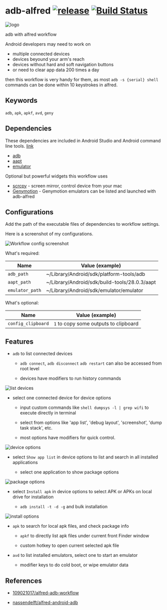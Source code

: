 # adb-alfred [![release](https://img.shields.io/github/release/zjn0505/adb-alfred.svg)](https://github.com/zjn0505/adb-alfred/releases/latest) [![Build Status][1]][2]

[1]: 
https://app.bitrise.io/app/48bd64d386f7c944/status.svg?token=5M-EP8LTG0wjJSKcqCoSew&branch=master "Bitrise build status icon"
[2]: https://app.bitrise.io/app/48bd64d386f7c944#/builds "Bitrise build page"

![logo](https://raw.githubusercontent.com/zjn0505/adb-alfred/master/art/adb%20alfred.png)

adb with alfred workflow

Android developers may need to work on 
  - multiple connected devices
  - devices beyound your arm's reach
  - devices without hard and soft navigation buttons
  - or need to clear app data 200 times a day
  
then this workflow is very handy for them, as most `adb -s {serial} shell` commands can be done within 10 keystrokes in alfred.

Keywords
----

`adb`, `apk`, `apkf`, `avd`, `geny`


Dependencies
----

These dependencies are included in Android Studio and Android command line tools. [link](https://developer.android.com/studio/#downloads)

- [adb](https://developer.android.com/studio/command-line/adb)
- [aapt](https://developer.android.com/studio/command-line/aapt2)
- [emulator](https://developer.android.com/studio/run/emulator-commandline)

Optional but powerful widgets this workflow uses

- [scrcpy](https://github.com/Genymobile/scrcpy)  - screen mirror, control device from your mac
- [Genymotion](https://www.genymotion.com/) - Genymotion emulators can be listed and launched with adb-alfred

Configurations
----

Add the path of the executable files of dependencies to workflow settings.

Here is a screenshot of my configurations.

![Workflow config screenshot](https://raw.githubusercontent.com/zjn0505/adb-alfred/master/art/configs.png)

What's required:

|Name|Value (example)|
|--|--|
|`adb_path`|~/Library/Android/sdk/platform-tools/adb|
|`aapt_path`|~/Library/Android/sdk/build-tools/28.0.3/aapt|
|`emulator_path`|~/Library/Android/sdk/emulator/emulator|

What's optional:

|Name|Value (example)|
|--|--|
|`config_clipboard`|`1` to copy some outputs to clipboard|

Features
----
- `adb` to list connected devices

  - `adb connect`, `adb disconnect` `adb restart` can also be accessed from root level
  
  - devices have modifiers to run history commands

![list devices](https://raw.githubusercontent.com/zjn0505/adb-alfred/master/art/screenshot%2001%20list%20devices.png)

- select one connected device for device options

  - input custom commands like `shell dumpsys -l | grep wifi` to execute directly in terminal
  
  - select from options like 'app list', 'debug layout', 'screenshot', 'dump task stack', etc.
  
  - most options have modifiers for quick control.

![device options](https://github.com/zjn0505/adb-alfred/raw/master/art/screenshot%2002%20show%20device%20options.png)

- select `Show app list` in device options to list and search in all installed applications

  - select one application to show package options
  
![package options](https://raw.githubusercontent.com/zjn0505/adb-alfred/master/art/screenshot%2003%20show%20package%20options.png)

- select `Install apk` in device options to select APK or APKs on local drive for installation

  - `adb install -t -d -g` and bulk installation
  
![install options](https://raw.githubusercontent.com/zjn0505/adb-alfred/master/art/screenshot%2004%20show%20install%20options.png)

- `apk` to search for local apk files, and check package info

  - `apkf` to directly list apk files under current front Finder window

  - custom hotkey to open current selected apk file

- `avd` to list installed emulators, select one to start an emulator

  - modifier keys to do cold boot, or wipe emulator data

References
------
- [109021017/alfred-adb-workflow](https://github.com/109021017/alfred-adb-workflow)

- [nassendelft/alfred-android-adb](https://github.com/nassendelft/alfred-android-adb)
